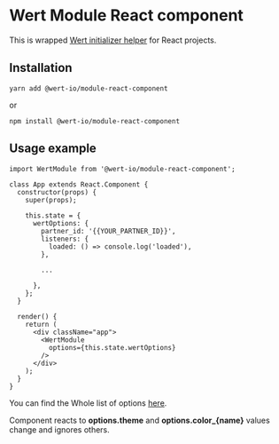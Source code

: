 # Wert Module React component

This is wrapped [Wert initializer helper](https://www.npmjs.com/package/@wert-io/widget-initializer) for React projects.

## Installation

```
yarn add @wert-io/module-react-component
```

or

```
npm install @wert-io/module-react-component
```

## Usage example

```
import WertModule from '@wert-io/module-react-component';

class App extends React.Component {
  constructor(props) {
    super(props);

    this.state = {
      wertOptions: {
        partner_id: '{{YOUR_PARTNER_ID}}',
        listeners: {
          loaded: () => console.log('loaded'),
        },

        ...

      },
    };
  }

  render() {
    return (
      <div className="app">
        <WertModule
          options={this.state.wertOptions}
        />
      </div>
    );
  }
}
```

You can find the Whole list of options [here](https://www.npmjs.com/package/@wert-io/widget-initializer#documentation).

Component reacts to **options.theme** and **options.color_{name}** values change and ignores others.
